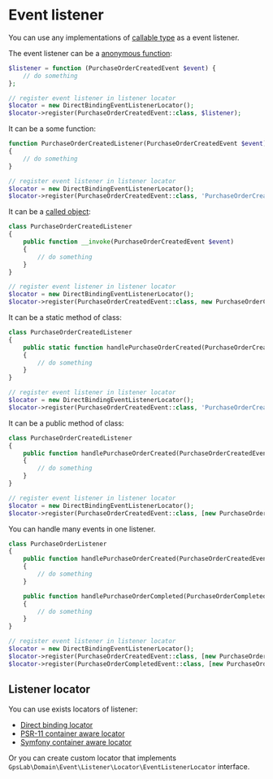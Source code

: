 Event listener
==============

You can use any implementations of [callable type](http://php.net/manual/en/language.types.callable.php) as a event
listener.

The event listener can be a [anonymous function](http://php.net/manual/en/functions.anonymous.php):

```php
$listener = function (PurchaseOrderCreatedEvent $event) {
    // do something
};

// register event listener in listener locator
$locator = new DirectBindingEventListenerLocator();
$locator->register(PurchaseOrderCreatedEvent::class, $listener);
```

It can be a some function:

```php
function PurchaseOrderCreatedListener(PurchaseOrderCreatedEvent $event)
{
    // do something
}

// register event listener in listener locator
$locator = new DirectBindingEventListenerLocator();
$locator->register(PurchaseOrderCreatedEvent::class, 'PurchaseOrderCreatedListener');
```

It can be a [called object](http://php.net/manual/en/language.oop5.magic.php#object.invoke):

```php
class PurchaseOrderCreatedListener
{
    public function __invoke(PurchaseOrderCreatedEvent $event)
    {
        // do something
    }
}

// register event listener in listener locator
$locator = new DirectBindingEventListenerLocator();
$locator->register(PurchaseOrderCreatedEvent::class, new PurchaseOrderCreatedListener());
```

It can be a static method of class:

```php
class PurchaseOrderCreatedListener
{
    public static function handlePurchaseOrderCreated(PurchaseOrderCreatedEvent $event)
    {
        // do something
    }
}

// register event listener in listener locator
$locator = new DirectBindingEventListenerLocator();
$locator->register(PurchaseOrderCreatedEvent::class, 'PurchaseOrderCreatedListener::handlePurchaseOrderCreated');
```

It can be a public method of class:

```php
class PurchaseOrderCreatedListener
{
    public function handlePurchaseOrderCreated(PurchaseOrderCreatedEvent $event)
    {
        // do something
    }
}

// register event listener in listener locator
$locator = new DirectBindingEventListenerLocator();
$locator->register(PurchaseOrderCreatedEvent::class, [new PurchaseOrderCreatedListener(), 'handlePurchaseOrderCreated']);
```

You can handle many events in one listener.

```php
class PurchaseOrderListener
{
    public function handlePurchaseOrderCreated(PurchaseOrderCreatedEvent $event)
    {
        // do something
    }

    public function handlePurchaseOrderCompleted(PurchaseOrderCompletedEvent $event)
    {
        // do something
    }
}

// register event listener in listener locator
$locator = new DirectBindingEventListenerLocator();
$locator->register(PurchaseOrderCreatedEvent::class, [new PurchaseOrderListener(), 'handlePurchaseOrderCreated']);
$locator->register(PurchaseOrderCompletedEvent::class, [new PurchaseOrderListener(), 'handlePurchaseOrderCompleted']);
```

## Listener locator

You can use exists locators of listener:

 * [Direct binding locator](listener/locator/direct_binding.md)
 * [PSR-11 container aware locator](listener/locator/psr-11_container.md)
 * [Symfony container aware locator](listener/locator/symfony_container.md)

Or you can create custom locator that implements `GpsLab\Domain\Event\Listener\Locator\EventListenerLocator` interface.
